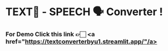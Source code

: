 # TEXT📝 - SPEECH 🗣️ Converter !

### For Demo Click this link 👉🏻 <a href="https://textconverterbyu1.streamlit.app/"/a>
